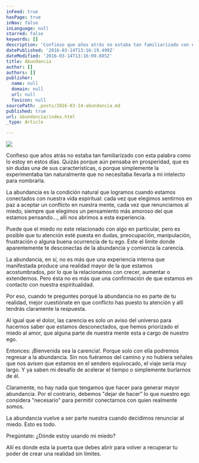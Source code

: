 ```yaml
---
inFeed: true
hasPage: true
inNav: false
inLanguage: null
starred: false
keywords: []
description: 'Confieso que años atrás no estaba tan familiarizado con esta palabra como lo estoy en estos días. Quizás porque aún pensaba en prosperidad, que es sin dudas una de sus características, o porque simplemente la experimentaba tan naturalmente que no necesitaba llevarla a mi intelecto para nombrarla.'
datePublished: '2016-03-14T13:16:19.499Z'
dateModified: '2016-03-14T13:16:09.885Z'
title: Abundancia
author: []
authors: []
publisher:
  name: null
  domain: null
  url: null
  favicon: null
sourcePath: _posts/2016-03-14-abundancia.md
published: true
url: abundancia/index.html
_type: Article

---
```

![](https://the-grid-user-content.s3-us-west-2.amazonaws.com/b94c8bba-ede0-42e6-afe3-934a93472544.jpg)

Confieso que años atrás no estaba tan familiarizado con esta palabra como lo estoy en estos días. Quizás porque aún pensaba en prosperidad, que es sin dudas una de sus características, o porque simplemente la experimentaba tan naturalmente que no necesitaba llevarla a mi intelecto para nombrarla.

La abundancia es la condición natural que logramos cuando estamos conectados con nuestra vida espiritual: cada vez que elegimos sentirnos en paz a aceptar un conflicto en nuestra mente, cada vez que renunciamos al miedo, siempre que elegimos un pensamiento más amoroso del que estamos pensando..., allí nos abrimos a esta experiencia.

Puede que el miedo no este relacionado con algo en particular, pero es posible que tu atención esté puesta en dudas, preocupación, manipulación, frustración o alguna buena ocurrencia de tu ego. Este el limite donde aparentemente te desconectas de la abundancia y comienza la carencia.

La abundancia, en sí, no es más que una experiencia interna que manifestada produce una realidad mayor de la que estamos acostumbrados, por lo que la relacionamos con crecer, aumentar o extendernos. Pero ésta no es más que una confirmación de que estamos en contacto con nuestra espiritualidad.

Por eso, cuando te preguntes porqué la abundancia no es parte de tu realidad, mejor cuestiónate en que conflicto has puesto tu atención y allí tendrás claramente la respuesta.

Al igual que el dolor, las carencia es solo un aviso del universo para hacernos saber que estamos desconectados, que hemos priorizado el miedo al amor, que alguna parte de nuestra mente esta a cargo de nuestro ego.

Entonces: ¡Bienvenida sea la carencia!. Porque solo con ella podremos regresar a la abundancia. Sin nos fuéramos del camino y no hubiera señales que nos avisen que estamos en el sendero equivocado, el viaje sería muy largo. Y ya saben mi desafío de acelerar el tiempo o simplemente burlarnos de él.

Claramente, no hay nada que tengamos que hacer para generar mayor abundancia. Por el contrario, debemos "dejar de hacer" lo que nuestro ego considera "necesario" para permitir conectarnos con quien realmente somos.

La abundancia vuelve a ser parte nuestra cuando decidimos renunciar al miedo. Esto es todo.

Pregúntate: ¿Dónde estoy usando mi miedo?

Allí es donde esta la puerta que debes abrir para volver a recuperar tu poder de crear una realidad sin límites.